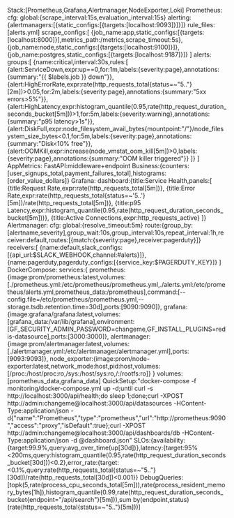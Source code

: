 Stack:[Prometheus,Grafana,Alertmanager,NodeExporter,Loki]
Prometheus:
  cfg:
    global:{scrape_interval:15s,evaluation_interval:15s}
    alerting:{alertmanagers:[{static_configs:[{targets:[localhost:9093]}]}]}
    rule_files:[alerts.yml]
    scrape_configs:[
      {job_name:app,static_configs:[{targets:[localhost:8000]}],metrics_path:/metrics,scrape_timeout:5s},
      {job_name:node,static_configs:[{targets:[localhost:9100]}]},
      {job_name:postgres,static_configs:[{targets:[localhost:9187]}]}
    ]
  alerts:
    groups:[
      {name:critical,interval:30s,rules:[
        {alert:ServiceDown,expr:up==0,for:1m,labels:{severity:page},annotations:{summary:"{{ $labels.job }} down"}},
        {alert:HighErrorRate,expr:rate(http_requests_total{status=~\"5..\"}[2m])>0.05,for:2m,labels:{severity:page},annotations:{summary:\"5xx errors>5%\"}},
        {alert:HighLatency,expr:histogram_quantile(0.95,rate(http_request_duration_seconds_bucket[5m]))>1,for:5m,labels:{severity:warning},annotations:{summary:\"p95 latency>1s\"}},
        {alert:DiskFull,expr:node_filesystem_avail_bytes{mountpoint:\"/\"}/node_filesystem_size_bytes<0.1,for:5m,labels:{severity:page},annotations:{summary:\"Disk<10% free\"}},
        {alert:OOMKill,expr:increase(node_vmstat_oom_kill[5m])>0,labels:{severity:page},annotations:{summary:\"OOM killer triggered\"}}
      ]}
    ]
AppMetrics:
  FastAPI:middleware+endpoint
  Business:{counters:[user_signups_total,payment_failures_total],histograms:[order_value_dollars]}
Grafana:
  dashboard:{title:Service Health,panels:[
    {title:Request Rate,expr:rate(http_requests_total[5m])},
    {title:Error Rate,expr:rate(http_requests_total{status=~'5..'}[5m])/rate(http_requests_total[5m])},
    {title:p95 Latency,expr:histogram_quantile(0.95,rate(http_request_duration_seconds_bucket[5m]))},
    {title:Active Connections,expr:http_requests_active}
  ]}
Alertmanager:
  cfg:
    global:{resolve_timeout:5m}
    route:{group_by:[alertname,severity],group_wait:10s,group_interval:10s,repeat_interval:1h,receiver:default,routes:[{match:{severity:page},receiver:pagerduty}]}
    receivers:[
      {name:default,slack_configs:[{api_url:$SLACK_WEBHOOK,channel:\#alerts}]},
      {name:pagerduty,pagerduty_configs:[{service_key:$PAGERDUTY_KEY}]}
    ]
DockerCompose:
  services:{
    prometheus:{image:prom/prometheus:latest,volumes:[./prometheus.yml:/etc/prometheus/prometheus.yml,./alerts.yml:/etc/prometheus/alerts.yml,prometheus_data:/prometheus],command:[--config.file=/etc/prometheus/prometheus.yml,--storage.tsdb.retention.time=30d],ports:[9090:9090]},
    grafana:{image:grafana/grafana:latest,volumes:[grafana_data:/var/lib/grafana],environment:[GF_SECURITY_ADMIN_PASSWORD=changeme,GF_INSTALL_PLUGINS=redis-datasource],ports:[3000:3000]},
    alertmanager:{image:prom/alertmanager:latest,volumes:[./alertmanager.yml:/etc/alertmanager/alertmanager.yml],ports:[9093:9093]},
    node_exporter:{image:prom/node-exporter:latest,network_mode:host,pid:host,volumes:[/proc:/host/proc:ro,/sys:/host/sys:ro,/:/rootfs:ro]}
  }
  volumes:[prometheus_data,grafana_data]
QuickSetup:"docker-compose -f monitoring/docker-compose.yml up -d;until curl -s http://localhost:3000/api/health;do sleep 1;done;curl -XPOST http://admin:changeme@localhost:3000/api/datasources -HContent-Type:application/json -d{\"name\":\"Prometheus\",\"type\":\"prometheus\",\"url\":\"http://prometheus:9090\",\"access\":\"proxy\",\"isDefault\":true};curl -XPOST http://admin:changeme@localhost:3000/api/dashboards/db -HContent-Type:application/json -d @dashboard.json"
SLOs:{availability:{target:99.9%,query:avg_over_time(up[30d])},latency:{target:95%<200ms,query:histogram_quantile(0.95,rate(http_request_duration_seconds_bucket[30d]))<0.2},error_rate:{target:<0.1%,query:rate(http_requests_total{status=~\"5..\"}[30d])/rate(http_requests_total[30d])<0.001}}
DebugQueries:[topk(5,rate(process_cpu_seconds_total[5m])),rate(process_resident_memory_bytes[1h]),histogram_quantile(0.99,rate(http_request_duration_seconds_bucket{endpoint=\"/api/search\"}[5m])),sum by(endpoint,status)(rate(http_requests_total{status=~\"5..\"}[5m]))]